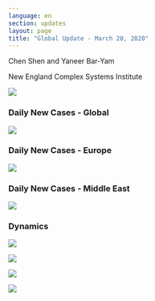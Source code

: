 ```yaml
---
language: en
section: updates
layout: page
title: "Global Update - March 20, 2020"
---
```


Chen Shen and Yaneer Bar-Yam

New England Complex Systems Institute

![](/media/5e7568e2c901ea45767f0162_Capture.JPG)

### Daily New Cases - Global

![](/media/5e7568f9ee368964a106782e_Intl_3_20.png)

### Daily New Cases - Europe

![](/media/5e75690ac901ea5f397f077b_Intl_3_20a.png)

### Daily New Cases - Middle East

![](/media/5e7569227bf4065335439e0f_Intl_3_20b.png)

### Dynamics

![](/media/5e75693e5fce1522af4f4a9f_Italy_3_20.png)

![](/media/5e7569559f6c136a7ab0725e_EU_3_20a.png)

![](/media/5e7569693b2a2a05e08faad1_ME_3_20.png)

![](/media/5e7569773b2a2a661b8fb779_Daily_misc_3_20.png)
